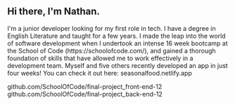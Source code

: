 ## Hi there, I'm Nathan.

<p>I'm a junior developer looking for my first role in tech. 
I have a degree in English Literature and taught for a few years. I made the leap into the world of software development when I undertook an intense 16 week bootcamp at the School of Code (https://schoolofcode.com/), and gained a thorough foundation of skills that have allowed me to work effectively in a development team. Myself and five others recently developed an app in just four weeks! You can check it out here: seasonalfood.netlify.app </p>
github.com/SchoolOfCode/final-project_front-end-12 <br/>
github.com/SchoolOfCode/final-project_back-end-12
